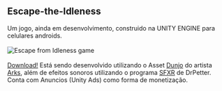 ## Escape-the-Idleness
Um jogo, ainda em desenvolvimento, construido na UNITY ENGINE para celulares androids. <br/><br/>
![Escape from Idleness game](https://media2.giphy.com/media/hRxhnKRuLh5LwZn3Qr/giphy.gif)<br/><br/>
[Download!](https://drive.google.com/file/d/1qxCiH7dxp4yUqzJxv08sk-2-ZT_2oTzg/view?usp=sharing)
Está sendo desenvolvido utilizando o Asset [Dunjo](https://arks.itch.io/dungeon-platform-tileset) do artista [Arks](https://itch.io/profile/arks),
além de efeitos sonoros utilizando o programa [SFXR](http://www.drpetter.se/project_sfxr.html) de DrPetter. <br/>
Conta com Anuncios (Unity Ads) como forma de monetização.
